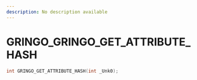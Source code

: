 ```yaml
---
description: No description available 
---
```


# GRINGO\_GRINGO_GET_ATTRIBUTE_HASH

```cpp
int GRINGO_GET_ATTRIBUTE_HASH(int _Unk0);
```